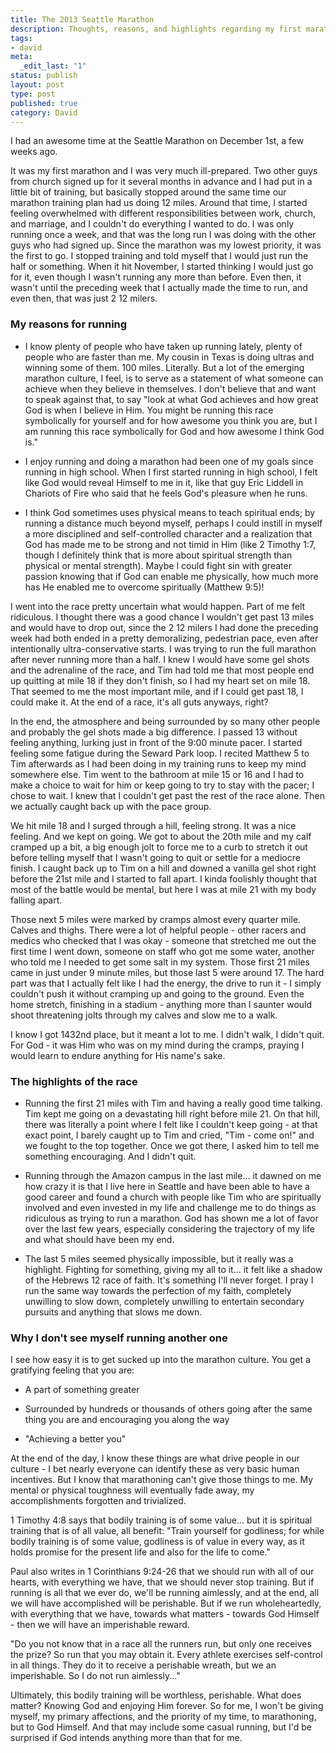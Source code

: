 ```yaml
---
title: The 2013 Seattle Marathon
description: Thoughts, reasons, and highlights regarding my first marathon.
tags:
- david
meta:
  _edit_last: "1"
status: publish
layout: post
type: post
published: true
category: David
---
```

I had an awesome time at the Seattle Marathon on December 1st, a few weeks ago.

It was my first marathon and I was very much ill-prepared. Two other guys from church signed up for it several months in advance and I had put in a little bit of training, but basically stopped around the same time our marathon training plan had us doing 12 miles. Around that time, I started feeling overwhelmed with different responsibilities between work, church, and marriage, and I couldn't do everything I wanted to do. I was only running once a week, and that was the long run I was doing with the other guys who had signed up. Since the marathon was my lowest priority, it was the first to go. I stopped training and told myself that I would just run the half or something. When it hit November, I started thinking I would just go for it, even though I wasn't running any more than before. Even then, it wasn't until the preceding week that I actually made the time to run, and even then, that was just 2 12 milers.

### My reasons for running

- I know plenty of people who have taken up running lately, plenty of people who are faster than me. My cousin in Texas is doing ultras and winning some of them. 100 miles. Literally. But a lot of the emerging marathon culture, I feel, is to serve as a statement of what someone can achieve when they believe in themselves. I don't believe that and want to speak against that, to say "look at what God achieves and how great God is when I believe in Him. You might be running this race symbolically for yourself and for how awesome you think you are, but I am running this race symbolically for God and how awesome I think God is."

- I enjoy running and doing a marathon had been one of my goals since running in high school. When I first started running in high school, I felt like God would reveal Himself to me in it, like that guy Eric Liddell in Chariots of Fire who said that he feels God's pleasure when he runs.

- I think God sometimes uses physical means to teach spiritual ends; by running a distance much beyond myself, perhaps I could instill in myself a more disciplined and self-controlled character and a realization that God has made me to be strong and not timid in Him (like 2 Timothy 1:7, though I definitely think that is more about spiritual strength than physical or mental strength). Maybe I could fight sin with greater passion knowing that if God can enable me physically, how much more has He enabled me to overcome spiritually (Matthew 9:5)!

I went into the race pretty uncertain what would happen. Part of me felt ridiculous. I thought there was a good chance I wouldn't get past 13 miles and would have to drop out, since the 2 12 milers I had done the preceding week had both ended in a pretty demoralizing, pedestrian pace, even after intentionally ultra-conservative starts. I was trying to run the full marathon after never running more than a half. I knew I would have some gel shots and the adrenaline of the race, and Tim had told me that most people end up quitting at mile 18 if they don't finish, so I had my heart set on mile 18. That seemed to me the most important mile, and if I could get past 18, I could make it. At the end of a race, it's all guts anyways, right?

In the end, the atmosphere and being surrounded by so many other people and probably the gel shots made a big difference. I passed 13 without feeling anything, lurking just in front of the 9:00 minute pacer. I started feeling some fatigue during the Seward Park loop. I recited Matthew 5 to Tim afterwards as I had been doing in my training runs to keep my mind somewhere else. Tim went to the bathroom at mile 15 or 16 and I had to make a choice to wait for him or keep going to try to stay with the pacer; I chose to wait. I knew that I couldn't get past the rest of the race alone. Then we actually caught back up with the pace group.

We hit mile 18 and I surged through a hill, feeling strong. It was a nice feeling. And we kept on going. We got to about the 20th mile and my calf cramped up a bit, a big enough jolt to force me to a curb to stretch it out before telling myself that I wasn't going to quit or settle for a mediocre finish. I caught back up to Tim on a hill and downed a vanilla gel shot right before the 21st mile and I started to fall apart. I kinda foolishly thought that most of the battle would be mental, but here I was at mile 21 with my body falling apart.

Those next 5 miles were marked by cramps almost every quarter mile. Calves and thighs. There were a lot of helpful people - other racers and medics who checked that I was okay - someone that stretched me out the first time I went down, someone on staff who got me some water, another who told me I needed to get some salt in my system. Those first 21 miles came in just under 9 minute miles, but those last 5 were around 17. The hard part was that I actually felt like I had the energy, the drive to run it - I simply couldn't push it without cramping up and going to the ground. Even the home stretch, finishing in a stadium - anything more than I saunter would shoot threatening jolts through my calves and slow me to a walk.

I know I got 1432nd place, but it meant a lot to me. I didn't walk, I didn't quit. For God - it was Him who was on my mind during the cramps, praying I would learn to endure anything for His name's sake.

### The highlights of the race

- Running the first 21 miles with Tim and having a really good time talking. Tim kept me going on a devastating hill right before mile 21. On that hill, there was literally a point where I felt like I couldn't keep going - at that exact point, I barely caught up to Tim and cried, "Tim - come on!" and we fought to the top together. Once we got there, I asked him to tell me something encouraging. And I didn't quit.

- Running through the Amazon campus in the last mile... it dawned on me how crazy it is that I live here in Seattle and have been able to have a good career and found a church with people like Tim who are spiritually involved and even invested in my life and challenge me to do things as ridiculous as trying to run a marathon. God has shown me a lot of favor over the last few years, especially considering the trajectory of my life and what should have been my end.

- The last 5 miles seemed physically impossible, but it really was a highlight. Fighting for something, giving my all to it... it felt like a shadow of the Hebrews 12 race of faith. It's something I'll never forget. I pray I run the same way towards the perfection of my faith, completely unwilling to slow down, completely unwilling to entertain secondary pursuits and anything that slows me down.

### Why I don't see myself running another one

I see how easy it is to get sucked up into the marathon culture. You get a gratifying feeling that you are:

- A part of something greater

- Surrounded by hundreds or thousands of others going after the same thing you are and encouraging you along the way

- "Achieving a better you"

At the end of the day, I know these things are what drive people in our culture - I bet nearly everyone can identify these as very basic human incentives. But I know that marathoning can't give those things to me. My mental or physical toughness will eventually fade away, my accomplishments forgotten and trivialized.

1 Timothy 4:8 says that bodily training is of some value... but it is spiritual training that is of all value, all benefit: "Train yourself for godliness; for while bodily training is of some value, godliness is of value in every way, as it holds promise for the present life and also for the life to come."

Paul also writes in 1 Corinthians 9:24-26 that we should run with all of our hearts, with everything we have, that we should never stop training. But if running is all that we ever do, we'll be running aimlessly, and at the end, all we will have accomplished will be perishable. But if we run wholeheartedly, with everything that we have, towards what matters - towards God Himself - then we will have an imperishable reward.

"Do you not know that in a race all the runners run, but only one receives the prize? So run that you may obtain it. Every athlete exercises self-control in all things. They do it to receive a perishable wreath, but we an imperishable. So I do not run aimlessly..."

Ultimately, this bodily training will be worthless, perishable. What does matter? Knowing God and enjoying Him forever. So for me, I won't be giving myself, my primary affections, and the priority of my time, to marathoning, but to God Himself. And that may include some casual running, but I'd be surprised if God intends anything more than that for me.